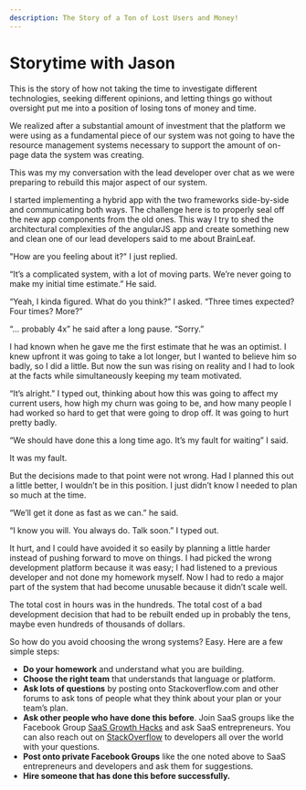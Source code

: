 ```yaml
---
description: The Story of a Ton of Lost Users and Money!
---
```


# Storytime with Jason

This is the story of how not taking the time to investigate different technologies, seeking different opinions, and letting things go without oversight put me into a position of losing tons of money and time.

We realized after a substantial amount of investment that the platform we were using as a fundamental piece of our system was not going to have the resource management systems necessary to support the amount of on-page data the system was creating. 

This was my my conversation with the lead developer over chat as we were preparing to rebuild this major aspect of our system.

I started implementing a hybrid app with the two frameworks side-by-side and communicating both ways. The challenge here is to properly seal off the new app components from the old ones. This way I try to shed the architectural complexities of the angularJS app and create something new and clean one of our lead developers said to me about BrainLeaf.

"How are you feeling about it?" I just replied.

“It’s a complicated system, with a lot of moving parts. We’re never going to make my initial time estimate.” He said.

“Yeah, I kinda figured. What do you think?” I asked. “Three times expected? Four times? More?”

“... probably 4x” he said after a long pause. “Sorry.”

I had known when he gave me the first estimate that he was an optimist. I knew upfront it was going to take a lot longer, but I wanted to believe him so badly, so I did a little. But now the sun was rising on reality and I had to look at the facts while simultaneously keeping my team motivated.

“It’s alright.” I typed out, thinking about how this was going to affect my current users, how high my churn was going to be, and how many people I had worked so hard to get that were going to drop off. It was going to hurt pretty badly. 

“We should have done this a long time ago. It’s my fault for waiting” I said. 

It was my fault. 

But the decisions made to that point were not wrong. Had I planned this out a little better, I wouldn’t be in this position. I just didn’t know I needed to plan so much at the time.

“We’ll get it done as fast as we can.” he said.

“I know you will. You always do. Talk soon.” I typed out.

It hurt, and I could have avoided it so easily by planning a little harder instead of pushing forward to move on things. I had picked the wrong development platform because it was easy; I had listened to a previous developer and not done my homework myself. Now I had to redo a major part of the system that had become unusable because it didn’t scale well.

The total cost in hours was in the hundreds. The total cost of a bad development decision that had to be rebuilt ended up in probably the tens, maybe even hundreds of thousands of dollars. 

So how do you avoid choosing the wrong systems? Easy. Here are a few simple steps:

* **Do your homework** and understand what you are building. 
* **Choose the right team** that understands that language or platform. 
* **Ask lots of questions** by posting onto Stackoverflow.com and other forums to ask tons of people what they think about your plan or your team’s plan. 
* **Ask other people who have done this before**. Join SaaS groups like the Facebook Group [SaaS Growth Hacks](https://www.facebook.com/groups/SaaSgrowthhacking/) and ask SaaS entrepreneurs. You can also reach out on [StackOverflow](https://stackoverflow.com/) to developers all over the world with your questions. 
* **Post onto private Facebook Groups** like the one noted above to SaaS entrepreneurs and developers and ask them for suggestions. 
* **Hire someone that has done this before successfully.** 

